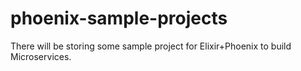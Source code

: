# phoenix-sample-projects
There will be storing some sample project for Elixir+Phoenix to build Microservices.
